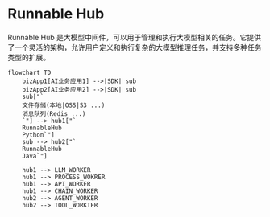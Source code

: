 # Runnable Hub

Runnable Hub 是大模型中间件，可以用于管理和执行大模型相关的任务。它提供了一个灵活的架构，允许用户定义和执行复杂的大模型推理任务，并支持多种任务类型的扩展。

```mermaid
flowchart TD
    bizApp1[AI业务应用1] -->|SDK| sub
    bizApp2[AI业务应用2] -->|SDK| sub
    sub["`
    文件存储(本地|OSS|S3 ...)
    消息队列(Redis ...)
    `"] --> hub1["`
    RunnableHub
    Python`"]
    sub --> hub2["`
    RunnableHub
    Java`"]

    hub1 --> LLM_WORKER
    hub1 --> PROCESS_WOKRER
    hub1 --> API_WORKER
    hub1 --> CHAIN_WORKER
    hub2 --> AGENT_WORKER
    hub2 --> TOOL_WORKTER

```

